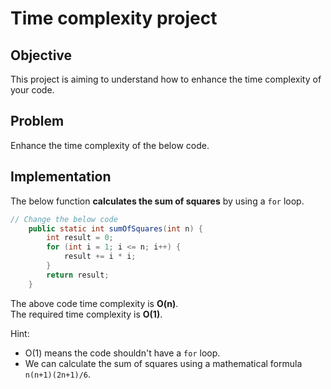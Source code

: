 # Time complexity project

## Objective

This project is aiming to understand how to enhance the time complexity of your code.    

## Problem  
Enhance the time complexity of the below code.   


## Implementation    
   
The below function **calculates the sum of squares** by using a `for` loop.    

```java
// Change the below code
    public static int sumOfSquares(int n) {
        int result = 0;
        for (int i = 1; i <= n; i++) {
            result += i * i;
        }
        return result;
    }

```

The above code time complexity is **O(n)**.   
The required time complexity is **O(1)**.   

Hint:   
- O(1) means the code shouldn't have a `for` loop.   
- We can calculate the sum of squares using a mathematical formula `n(n+1)(2n+1)/6`.     




